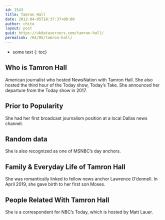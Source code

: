 ```yaml
---
id: 2543
title: Tamron Hall
date: 2012-04-05T18:37:37+00:00
author: chito
layout: post
guid: https://ukdataservers.com/tamron-hall/
permalink: /04/05/tamron-hall/
---
```


* some text
{: toc}
          
          
## Who is  Tamron Hall
                  
                  
                  
American journalist who hosted NewsNation with Tamron Hall. She also hosted the third hour of the Today show, Today&#8217;s Take. She announced her departure from the Today show in 2017. 
                  
                
                
                
## Prior to Popularity 
                  
                  
                  
She had her first broadcast journalism position at a local Dallas news channel.
                  
                
                
                
## Random data 
                  
                  
                  
She is also recognized as one of MSNBC&#8217;s day anchors.
                  
                
                
                
## Family & Everyday Life of Tamron Hall
                  
                  
                  
She was romantically linked to fellow news anchor Lawrence O&#8217;donnell. In April 2019, she gave birth to her first son Moses.
                  
                
                
                
## People Related With  Tamron Hall
                  
                  
                  
She is a correspondent for NBC&#8217;s Today, which is hosted by Matt Lauer.
                  
                
              
            
          
          
          
    
    
  
